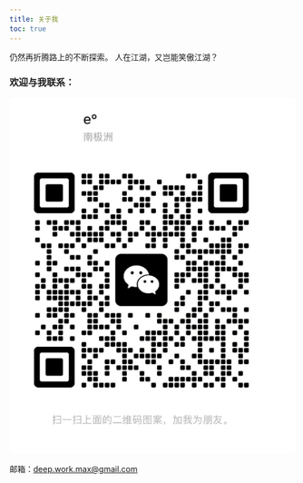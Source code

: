 ```yaml
---
title: 关于我
toc: true
---
```


仍然再折腾路上的不断探索。
人在江湖，又岂能笑傲江湖？



### 欢迎与我联系：

![wechat](https://raw.githubusercontent.com/Xu-Hardy/image-host/master/image-20230210163127006.png)

邮箱：deep.work.max@gmail.com





